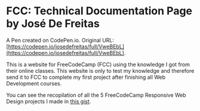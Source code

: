 # FCC: Technical Documentation Page by José De Freitas

A Pen created on CodePen.io. Original URL: [https://codepen.io/josedefreitas/full/VweBEbL](https://codepen.io/josedefreitas/full/VweBEbL).

This is a website for FreeCodeCamp (FCC) using the knowledge I got from their online classes. This website is only to test my knowledge and therefore send it to FCC to complete my first project after finishing all Web Development courses.

You can see the recopilation of all the 5 FreeCodeCamp Responsive Web Design projects I made in [this gist](https://gist.github.com/JoseDeFreitas/03fec48c8ea3e233297c8cbe2f819be9).
